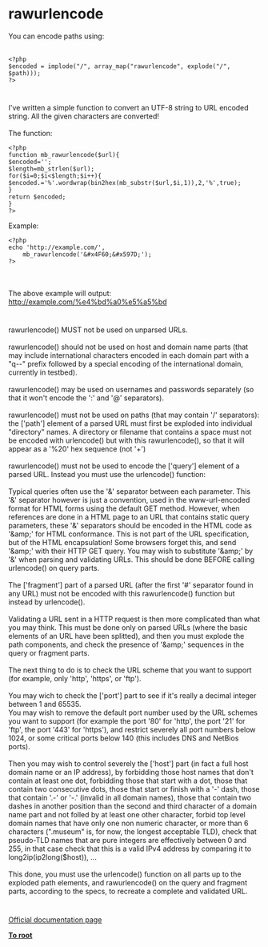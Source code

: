 # rawurlencode



You can encode paths using:<br><br>

```
<?php
$encoded = implode("/", array_map("rawurlencode", explode("/", $path)));
?>
```
  

#

I&apos;ve written a simple function to convert an UTF-8 string to URL encoded string. All the given characters are converted!<br><br>The function:<br>

```
<?php
function mb_rawurlencode($url){
$encoded='';
$length=mb_strlen($url);
for($i=0;$i<$length;$i++){
$encoded.='%'.wordwrap(bin2hex(mb_substr($url,$i,1)),2,'%',true);
}
return $encoded;
}
?>
```


Example:


```
<?php
echo 'http://example.com/',
    mb_rawurlencode('&#x4F60;&#x597D;');
?>
```
<br><br>The above example will output:<br>http://example.com/%e4%bd%a0%e5%a5%bd  

#

rawurlencode() MUST not be used on unparsed URLs.<br><br>rawurlencode() should not be used on host and domain name parts (that may include international characters encoded in each domain part with a "q--" prefix followed by a special encoding of the international domain, currently in testbed).<br><br>rawurlencode() may be used on usernames and passwords separately (so that it won&apos;t encode the &apos;:&apos; and &apos;@&apos; separators).<br><br>rawurlencode() must not be used on paths (that may contain &apos;/&apos; separators): the [&apos;path&apos;] element of a parsed URL must first be exploded into individual "directory" names. A directory or filename that contains a space must not be encoded with urlencode() but with this rawurlencode(), so that it will appear as a &apos;%20&apos; hex sequence (not &apos;+&apos;)<br><br>rawurlencode() must not be used to encode the [&apos;query&apos;] element of a parsed URL. Instead you must use the urlencode() function:<br><br>Typical queries often use the &apos;&amp;&apos; separator between each parameter. This &apos;&amp;&apos; separator however is just a convention, used in the www-url-encoded format for HTML forms using the default GET method. However, when references are done in a HTML page to an URL that contains static query parameters, these &apos;&amp;&apos; separators should be encoded in the HTML code as &apos;&amp;amp;&apos; for HTML conformance. This is not part of the URL specification, but of the HTML encapsulation! Some browsers forget this, and send &apos;&amp;amp;&apos; with their HTTP GET query. You may wish to substitute &apos;&amp;amp;&apos; by &apos;&amp;&apos; when parsing and validating URLs. This should be done BEFORE calling urlencode() on query parts.<br><br>The [&apos;fragment&apos;] part of a parsed URL (after the first &apos;#&apos; separator found in any URL) must not be encoded with this rawurlencode() function but instead by urlencode().<br><br>Validating a URL sent in a HTTP request is then more complicated than what you may think. This must be done only on parsed URLs (where the basic elements of an URL have been splitted), and then you must explode the path components, and check the presence of &apos;&amp;amp;&apos; sequences in the query or fragment parts.<br><br>The next thing to do is to check the URL scheme that you want to support (for example, only &apos;http&apos;, &apos;https&apos;, or &apos;ftp&apos;).<br><br>You may wich to check the [&apos;port&apos;] part to see if it&apos;s really a decimal integer between 1 and 65535.<br>You may wish to remove the default port number used by the URL schemes you want to support (for example the port &apos;80&apos; for &apos;http&apos;, the port &apos;21&apos; for &apos;ftp&apos;, the port &apos;443&apos; for &apos;https&apos;), and restrict severely all port numbers below 1024, or some critical ports below 140 (this includes DNS and NetBios ports).<br><br>Then you may wish to control severely the [&apos;host&apos;] part (in fact a full host domain name or an IP address), by forbidding those host names that don&apos;t contain at least one dot, forbidding those that start with a dot, those that contain two consecutive dots, those that start or finish with a &apos;-&apos; dash, those that contain &apos;.-&apos; or &apos;-.&apos; (invalid in all domain names), those that contain two dashes in another position than the second and third character of a domain name part and not folled by at least one other character, forbid top level domain names that have only one non numeric character, or more than 6 characters (".museum" is, for now, the longest acceptable TLD), check that pseudo-TLD names that are pure integers are effectively between 0 and 255, in that case check that this is a valid IPv4 address by comparing it to long2ip(ip2long($host)), ...<br><br>This done, you must use the urlencode() function on all parts up to the exploded path elements, and rawurlencode() on the query and fragment parts, according to the specs, to recreate a complete and validated URL.  

#

[Official documentation page](https://www.php.net/manual/en/function.rawurlencode.php)

**[To root](/README.md)**